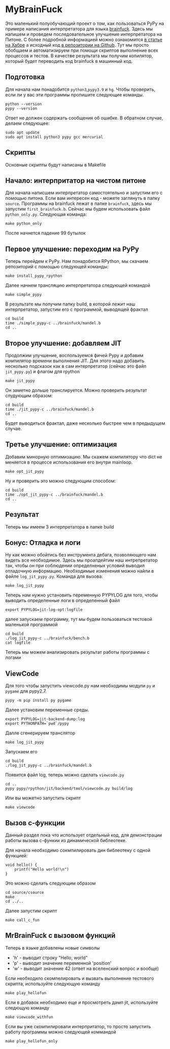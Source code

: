 # MyBrainFuck
Это маленький полуобучающий проект о том, как пользоваться PyPy на примере написания интерпрeтатора для языкa [brainfuck](https://ru.wikipedia.org/wiki/Brainfuck). Здесь мы напишем и проведем последовательное улучшение интерпретатора на Питоне. С более подробной информацией можно ознакомится [в статье на Хабре](https://habr.com/ru/post/124418/) а исходный код [в репозитории на Github](https://github.com/disjukr/pypy-tutorial-ko). Тут мы просто обобщаем и автоматизируем при помощи скриптов выполнение всех процессов и тестов. В качестве результата мы получим копилятор, который будет переводить код brainfuck в машинный код.
## Подготовка
Для начала нам понадобится `python3`,`pypy3.9` и `hg`. Чтобы проверить, если ли у вас эти программы пропишите следующие команды.
```
python --version
pypy --version
```
Ответ не должен содержать сообщения об ошибке. В обратном случае, делаем следующее:
```
sudo apt update
sudo apt install python3 pypy gcc mercurial
```
## Скрипты
Основные скрипты будут написаны в Makefile 
## Начало: интерпритатор на чистом питоне
Для начала написшем интерпретатор самостоятельно и запустим его с помощью питона. 
Если вам интересен код - можете заглянуть в папку `source`. Программы на brainfuck лежат в папке `brainfuck`, здесь мы запустим `first_brainfuck.b`.  Сейчас мы будем использовать файл `python_only.py`. Следующая команда:
```
make python_only 
```
После начнется падение 99 бутылок
## Первое улучшение: переходим на PyPy
Теперь перейдем к PyPy. Нам понадобится RPython, мы скачаем репозиторий с помощью следующей команды:
```
make install_pypy_rpython
```
Далее начнем трансляцию интерпретатора следующей командой
```
make simple_pypy
```
В результате мы получим папку build, в которой лежит наш интерпретатор, запустим его с программой, выводящей фрактал
```
cd build
time ./simple_pypy-c ../brainfuck/mandel.b 
cd ..
```
## Второе улучшение: добавляем JIT
Продолжим улучшение, воспользуемся фичей Pypy и добавим компилятор времени выполнения JIT. Для этого надо добавить несколько подсказок как в сам интерпретатор (сейчас это файл `jit_pypy.py`) и флагом для rpython
```
make jit_pypy
```
Он заметно дольше транслируется. Можно проверить результат слудующим образом:
```
cd build
time ./jit_pypy-c ../brainfuck/mandel.b 
cd ..
```
Будет выводиться фрактал, даже несколько быстрее чем в предыдущем случае.
## Третье улучшение: оптимизация
Добавим минорную оптимизацию. Мы скажем компилятору что dict не меняется в процессе использования его внутри mainloop.
```
make opt_jit_pypy
```
Ну и проверить это можно следующим способом:
```
cd build
time ./opt_jit_pypy-c ../brainfuck/mandel.b 
cd ..
```
## Результат
Теперь мы имеем 3 интерпретатора в папке build

## Бонус: Отладка и логи
Ну как можно обойтись без инструмента дебага, позволяющего нам видеть все необходимое. Здесь мы проапдейтим наш интрепретатор так, чтобы он при соблюдении определненых условий выводил отладочную информацию. Необходимые изменения можно найли в файле `log_jit_pypy.py`. Команда для вызова:
```
make log_jit_pypy
```
Теперь нам нужно установить переменную PYPYLOG для того, чтобы выводить определенные логи в определенный файл
```
export PYPYLOG=jit-log-opt:logfile 
```
далее запускаем программу, тут мы будем пользоваться тестовой маленькой программой 
```
cd build
./log_jit_pypy-c ../brainfuck/bench.b
cat logfile
```
Теперь мы можем анализировать результат работы программы с логами

## ViewCode

Для того чтобы запустить viewcode.py нам необходимы модули `py` и `pygame` для pypy2.7.
```
pypy -m pip install py pygame
```

Далее установим переменные среды.
```
export PYPYLOG=jit-backend-dump:log
export PYTHONPATH=`pwd`/pypy
```

Далле сгенерируем транслятор
```
make log_jit_pypy
```

Запускаем его
```
cd build
./log_jit_pypy-c ../brainfuck/mandel.b
```

Появится файл log, теперь можно сделать `viewcode.py`
```
cd ..
pypy pypy/rpython/jit/backend/tool/viewcode.py build/log
```

Или вы можетно запустить скрипт
```
make viewcode
```
## Вызов c-функции 
Данный раздел пока что использует отдельный код, для демонстрации работы вызова с-функии из динамической библеотеке.

Для начала необходимо сокмпилировать дин библеотеку с одной функцией:
```
void hello() {
	printf("Hello world!\n")
}
```
Это можно сделать следующим образом
```
cd source/csource
make
cd ../..
```
Далее запустим скрипт
```
make call_c_fun
```
## MrBrainFuck с вызовом функций
Теперь в языке добавлены новые символы
 * 'h' - выводит строку "Hello, world"
 * 'p' - выводит значение переменной 'position'
 * 'w' - выводит значение 42 (ответ на вселенский вопрос и вообще)

Если необходило скомпелировать и вызвать выполнение тестового скрипта, используйте следующую команду
```
make play_hellofun
```
Если в добавок необходимо еще и просмотреть дамп jit, используйте следющую команду
```
make viewcode_withfun
```
Если вы уже скомпилировали интерпритатор, то просто запустить работу программы можно следующей коммандой
```
make play_hellofun_only
```